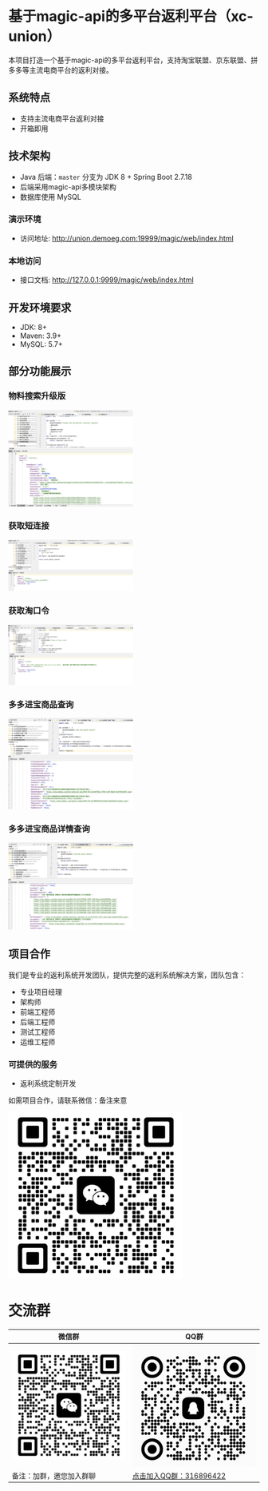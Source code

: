 # 基于magic-api的多平台返利平台（xc-union）

本项目打造一个基于magic-api的多平台返利平台，支持淘宝联盟、京东联盟、拼多多等主流电商平台的返利对接。

## 系统特点

* 支持主流电商平台返利对接
* 开箱即用

## 技术架构

* Java 后端：`master` 分支为 JDK 8 + Spring Boot 2.7.18
* 后端采用magic-api多模块架构
* 数据库使用 MySQL

### 演示环境
- 访问地址: http://union.demoeg.com:19999/magic/web/index.html

### 本地访问
- 接口文档: http://127.0.0.1:9999/magic/web/index.html


## 开发环境要求

- JDK: 8+
- Maven: 3.9+
- MySQL: 5.7+

## 部分功能展示
### 物料搜索升级版
<img src="doc/images/tbk/Snipaste_2024-12-29_13-40-57.jpg" alt="物料搜索升级版" width="250">

### 获取短连接
<img src="doc/images/tbk/Snipaste_2024-12-29_13-42-59.jpg" alt="获取短连接" width="250">

### 获取淘口令
<img src="doc/images/tbk/Snipaste_2024-12-29_13-45-32.jpg" alt="获取淘口令" width="250">

### 多多进宝商品查询
<img src="doc/images/pdd/Snipaste_2025-01-01_21-14-52.jpg" alt="多多进宝商品查询" width="250">

### 多多进宝商品详情查询
<img src="doc/images/pdd/Snipaste_2025-01-01_21-15-45.jpg" alt="多多进宝商品详情查询" width="250">

## 项目合作

我们是专业的返利系统开发团队，提供完整的返利系统解决方案，团队包含：
- 专业项目经理
- 架构师
- 前端工程师
- 后端工程师
- 测试工程师
- 运维工程师

### 可提供的服务
- 返利系统定制开发

如需项目合作，请联系微信：备注来意

<img src="doc/images/wx/WechatIMG257.jpg" alt="微信号" width="350">



# 交流群

| 微信群                                                     | QQ群                                                                                                                                 |
|---------------------------------------------------------|-------------------------------------------------------------------------------------------------------------------------------------|
| <img src="doc/images/wx/WechatIMG257.jpg" alt="作者微信"  width="350"> | <img src="doc/images/qq/WechatIMG258.jpg" alt="QQ群" width="350">                                                                               |
| 备注：加群，邀您加入群聊                                            | <a href="https://qm.qq.com/q/9QFlA0wB4" target="_blank">点击加入QQ群：316896422</a> |

